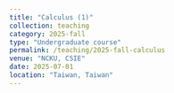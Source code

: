 ```yaml
---
title: "Calculus (1)"
collection: teaching
category: 2025-fall
type: "Undergraduate course"
permalink: /teaching/2025-fall-calculus
venue: "NCKU, CSIE"
date: 2025-07-01
location: "Taiwan, Taiwan"
---
```


&nbsp;



